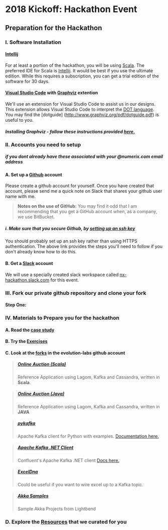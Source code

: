 # 2018 Kickoff: Hackathon Event

## Preparation for the Hackathon

### I. Software Installation
#### [Intellij](https://www.jetbrains.com/idea/)
For at least a portion of the hackathon, you will be using [Scala](https://www.scala-lang.org/).  The preferred IDE for Scala is [Intellij](https://www.jetbrains.com/idea/).  It would be best if you use the ultimate edition.  While this requires a subscription, you can get a trial edition of the software for 30 days.
#### [Visual Studio Code](http://https://code.visualstudio.com) with [Graphviz](./doc/GraphViz.md) extention
We'll use an extension for Visual Studio Code to assist us in our designs.  This extension allows Visual Studio Code to interpret the [DOT language](https://graphviz.gitlab.io/_pages/doc/info/lang.html).  You may find the [dotguide] (http://www.graphviz.org/pdf/dotguide.pdf) is useful to you.
##### Installing Graphviz - follow these instructions provided [here.](./doc/GraphViz.md)


### II. Accounts you need to setup 
##### if you dont already have these associated with your @numerix.com email address

#### A. Set up a [Github](http://www.github.com) account
Please create a github account for yourself.  Once you have created that account, please send me a quick note on Slack that shares your github user name with me.
> **Notes on the use of GitHub:**  You may find it odd that I am recommending that you get a GitHub account when, as a company, we use BitBucket.  

##### i.  Make sure that you secure Github, by [setting up an ssh key](/doc/setting-up-ssh-windows.md)
You should probably set up an ssh key rather than using HTTPS authentication.  The above link provides the steps you'll need to follow if you don't already know how to do this.

#### B.  Get a [Slack](https://www.slack.com) account
We will use a specially created slack workspace called [nx-hackathon.slack.com](https://nx-hackathon.slack.com) for this event.

### III.  Fork our private github repository and clone your fork

#### Step One:    



### IV. Materials to Prepare you for the hackathon
#### A. Read the [case study](pre-read-case-study.md)
#### B.  Try the [Exercises](/exercises/overview.md)
#### C. Look at the [forks](https://github.com/evolution-labs) in the evolution-labs github account
>##### [Online Auction (Scala)](https://github.com/evolution-labs/online-auction-scala) 
>Reference Application using Lagom, Kafka and Cassandra, written in **Scala**.

>##### [Online Auction (Java)](https://github.com/evolution-labs/online-auction-java)
>Reference Application using Lagom, Kafka and Cassandra, written in **JAVA**

>##### [pykafka](https://github.com/evolution-labs/pykafka)
>Apache Kafka client for Python with examples. [Documentation here.](http://pykafka.readthedocs.io/en/latest/)

>##### [Apache Kafka .NET Client](https://github.com/evolution-labs/confluent-kafka-dotnet)
>Confluent's Apache Kafka .NET client [Docs here.](https://docs.confluent.io/current/clients/confluent-kafka-dotnet/api/Confluent.Kafka.html)

>##### [ExcelDna](https://github.com/evolution-labs/ExcelDna)
>Could be useful if you want to wire excel up to a Kafka topic.

>##### [Akka Samples](https://github.com/evolution-labs/akka-samples)
>Sample Akka Projects from Lightbend

### D. Explore the [Resources](/doc/resource-index.md) that we curated for you
